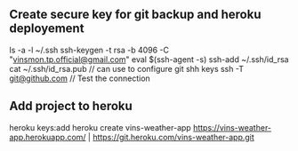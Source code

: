Create secure key for git backup and heroku deployement
-------------------------------------------------------
ls -a -l ~/.ssh
ssh-keygen -t rsa -b 4096 -C "vinsmon.tp.official@gmail.com"
eval $(ssh-agent -s)
ssh-add ~/.ssh/id_rsa
cat ~/.ssh/id_rsa.pub // can use to configure git shh keys
ssh -T git@github.com // Test the connection

Add project to heroku
--------------------------------------------------------
heroku keys:add
heroku create vins-weather-app
    https://vins-weather-app.herokuapp.com/ | https://git.heroku.com/vins-weather-app.git